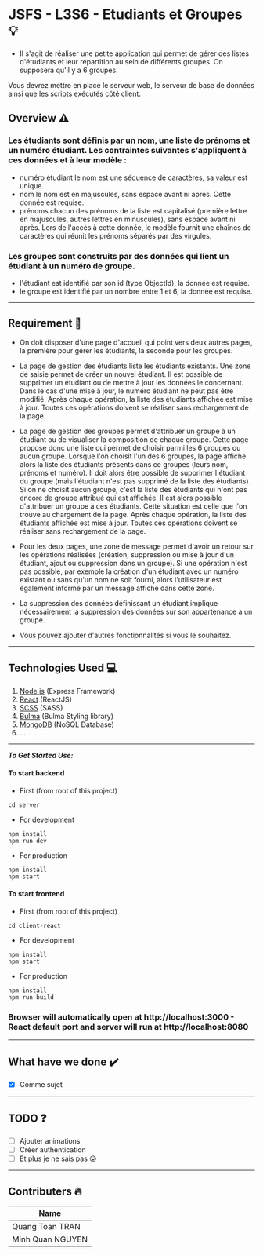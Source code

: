 # JSFS - L3S6 - Etudiants et Groupes 💡

* Il s'agit de réaliser une petite application qui permet de gérer des listes d'étudiants et leur répartition au sein de différents groupes. On supposera qu'il y a 6 groupes.

Vous devrez mettre en place le serveur web, le serveur de base de données ainsi que les scripts exécutés côté client.

## Overview ⚠️

### Les étudiants sont définis par un nom, une liste de prénoms et un numéro étudiant. Les contraintes suivantes s'appliquent à ces données et à leur modèle :

- numéro étudiant
le nom est une séquence de caractères, sa valeur est unique.
- nom
le nom est en majuscules, sans espace avant ni après. Cette donnée est requise.
- prénoms
chacun des prénoms de la liste est capitalisé (première lettre en majuscules, autres lettres en minuscules), sans espace avant ni après. Lors de l'accès à cette donnée, le modèle fournit une chaînes de caractères qui réunit les prénoms séparés par des virgules.
### Les groupes sont construits par des données qui lient un étudiant à un numéro de groupe.

- l'étudiant
est identifié par son id (type ObjectId), la donnée est requise.
- le groupe
est identifié par un nombre entre 1 et 6, la donnée est requise.
---
## Requirement 📝
* On doit disposer d'une page d'accueil qui point vers deux autres pages, la première pour gérer les étudiants, la seconde pour les groupes.

* La page de gestion des étudiants liste les étudiants existants. Une zone de saisie permet de créer un nouvel étudiant. Il est possible de supprimer un étudiant ou de mettre à jour les données le concernant. Dans le cas d'une mise à jour, le numéro étudiant ne peut pas être modifié.
Après chaque opération, la liste des étudiants affichée est mise à jour. Toutes ces opérations doivent se réaliser sans rechargement de la page.

* La page de gestion des groupes permet d'attribuer un groupe à un étudiant ou de visualiser la composition de chaque groupe. Cette page propose donc une liste qui permet de choisir parmi les 6 groupes ou aucun groupe. Lorsque l'on choisit l'un des 6 groupes, la page affiche alors la liste des étudiants présents dans ce groupes (leurs nom, prénoms et numéro). Il doit alors être possible de supprimer l'étudiant du groupe (mais l'étudiant n'est pas supprimé de la liste des étudiants). Si on ne choisit aucun groupe, c'est la liste des étudiants qui n'ont pas encore de groupe attribué qui est affichée. Il est alors possible d'attribuer un groupe à ces étudiants. Cette situation est celle que l'on trouve au chargement de la page.
Après chaque opération, la liste des étudiants affichée est mise à jour. Toutes ces opérations doivent se réaliser sans rechargement de la page.

* Pour les deux pages, une zone de message permet d'avoir un retour sur les opérations réalisées (création, suppression ou mise à jour d'un étudiant, ajout ou suppression dans un groupe).
Si une opération n'est pas possible, par exemple la création d'un étudiant avec un numéro existant ou sans qu'un nom ne soit fourni, alors l'utilisateur est également informé par un message affiché dans cette zone.

* La suppression des données définissant un étudiant implique nécessairement la suppression des données sur son appartenance à un groupe.

* Vous pouvez ajouter d'autres fonctionnalités si vous le souhaitez.
___
## Technologies Used 💻
1. [Node js](https://nodejs.org) (Express Framework)
2. [React](https://fr.reactjs.org/) (ReactJS)
3. [SCSS](https://sass-lang.com/) (SASS)
4. [Bulma](https://bulma.io/) (Bulma Styling library)
5. [MongoDB](https://www.mongodb.com/fr) (NoSQL Database)
6. ...
___
***To Get Started Use:***

#### To start backend
* First (from root of this project)
```
cd server
```
* For development
```
npm install
npm run dev
```
* For production
```
npm install
npm start
```
#### To start frontend
* First (from root of this project)
```
cd client-react
```
* For development
```
npm install
npm start
```
* For production
```
npm install
npm run build
```

### Browser will automatically open at http://localhost:3000 - React default port and server will run at http://localhost:8080
___
## What have we done ✔️
- [x] Comme sujet
---
## TODO ❓
- [ ] Ajouter animations
- [ ] Créer authentication
- [ ] Et plus je ne sais pas 😝
---
## Contributers 🔥
|Name|
|----|
|Quang Toan TRAN|
|Minh Quan NGUYEN|
